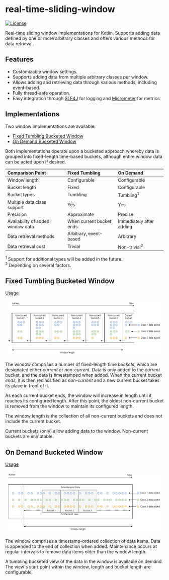 # real-time-sliding-window
[![License](https://img.shields.io/badge/License-Apache_2.0-blue.svg)](https://opensource.org/licenses/Apache-2.0)

Real-time sliding window implementations for Kotlin. Supports adding data defined by one or more arbitrary classes and 
offers various methods for data retrieval.  

## Features
- Customizable window settings.
- Supports adding data from multiple arbitrary classes per window.
- Allows adding and retrieving data through various methods, including event-based.
- Fully thread-safe operation.
- Easy integration through [SLF4J](https://github.com/qos-ch/slf4j) for logging and [Micrometer](https://github.com/micrometer-metrics/micrometer)
  for metrics.

## Implementations
Two window implementations are available:

- [Fixed Tumbling Bucketed Window](#fixed-tumbling-bucketed-window)
- [On Demand Bucketed Window](#on-demand-bucketed-window)

Both implementations operate upon a bucketed approach whereby data is grouped into fixed-length time-based buckets,
although entire window data can be acted upon if desired.

| Comparison Point                  | Fixed Tumbling           | On Demand                |
|:----------------------------------|:-------------------------|:-------------------------|
| Window length                     | Configurable             | Configurable             |
| Bucket length                     | Fixed                    | Configurable             |
| Bucket types                      | Tumbling                 | Tumbling<sup>1</sup>     |
| Multiple data class support       | Yes                      | Yes                      |
| Precision                         | Approximate              | Precise                  |
| Availability of added window data | When current bucket ends | Immediately after adding |
| Data retrieval methods            | Arbitrary, event-based   | Arbitrary                |
| Data retrieval cost               | Trivial                  | Non-trivial<sup>2</sup>  |

<sup>1</sup> Support for additional types will be added in the future.<br />
<sup>2</sup> Depending on several factors.

## Fixed Tumbling Bucketed Window
[Usage](docs/fixed-tumbling-bucketed-window.md)

![](docs/diagrams/fixed-how-it-works.png)

The window comprises a number of fixed-length time _buckets_, which are designated either _current_ or
_non-current_. Data is only added to the _current_ bucket, and the data is timestamped when added. When the current
bucket _ends_, it is then reclassified as _non-current_ and a new current bucket takes its place in front of it.

As each current bucket ends, the window will increase in length until it reaches its configured length. After this
point, the oldest non-current bucket is removed from the window to maintain its configured length.

The window length is the collection of all non-current buckets and does not include the current bucket.

Current buckets (only) allow adding data to the window. Non-current buckets are immutable.

## On Demand Bucketed Window
[Usage](docs/on-demand-bucketed-window.md)

![](docs/diagrams/on-demand-how-it-works.png)

The window comprises a timestamp-ordered collection of data items. Data is appended to the end of collection when
added. Maintenance occurs at regular intervals to remove data items older than the window length.

A tumbling bucketed view of the data in the window is available on demand. The view's start point within the window,
length and bucket length are configurable.